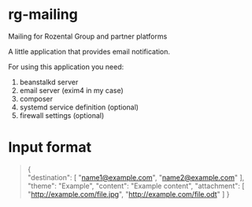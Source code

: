 # rg-mailing
Mailing for Rozental Group and partner platforms

A little application that provides email notification.

For using this application you need:
1. beanstalkd server
1. email server (exim4 in my case)
1. composer
1. systemd service definition (optional)
1. firewall settings (optional)

# Input format

> {  
>	  "destination": [
>		  "name1@example.com",
>		  "name2@example.com"
>	  ],
>	  "theme": "Example",
>	  "content": "Example content",
>	  "attachment": [
>		  "http://example.com/file.jpg",
>		  "http://example.com/file.odt"
>	  ]
> }
